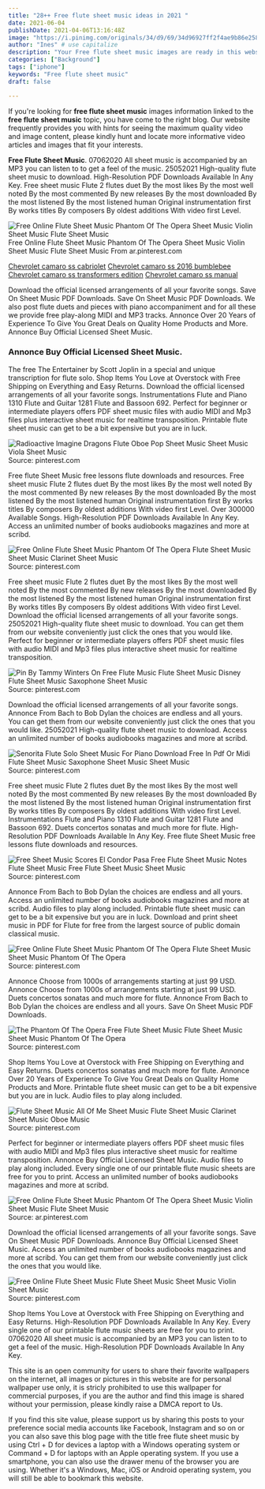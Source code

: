 ```yaml
---
title: "28++ Free flute sheet music ideas in 2021 "
date: 2021-06-04
publishDate: 2021-04-06T13:16:48Z
image: "https://i.pinimg.com/originals/34/d9/69/34d96927ff2f4ae9b86e25808a911da1.jpg"
author: "Ines" # use capitalize
description: "Your Free flute sheet music images are ready in this website. Free flute sheet music are a topic that is being searched for and liked by netizens now. You can Download the Free flute sheet music files here. Download all free photos."
categories: ["Background"]
tags: ["iphone"]
keywords: "Free flute sheet music"
draft: false

---
```


If you're looking for **free flute sheet music** images information linked to the **free flute sheet music** topic, you have come to the right  blog.  Our website frequently  provides you with  hints  for seeing  the maximum  quality video and image  content, please kindly hunt and locate more informative video articles and images  that fit your interests.

**Free Flute Sheet Music**. 07062020 All sheet music is accompanied by an MP3 you can listen to to get a feel of the music. 25052021 High-quality flute sheet music to download. High-Resolution PDF Downloads Available In Any Key. Free sheet music Flute 2 flutes duet By the most likes By the most well noted By the most commented By new releases By the most downloaded By the most listened By the most listened human Original instrumentation first By works titles By composers By oldest additions With video first Level.

![Free Online Flute Sheet Music Phantom Of The Opera Sheet Music Violin Sheet Music Flute Sheet Music](https://i.pinimg.com/originals/a5/69/d6/a569d600e401a6cfe534ab2c34ffb527.jpg "Free Online Flute Sheet Music Phantom Of The Opera Sheet Music Violin Sheet Music Flute Sheet Music")
Free Online Flute Sheet Music Phantom Of The Opera Sheet Music Violin Sheet Music Flute Sheet Music From ar.pinterest.com

[Chevrolet camaro ss cabriolet](/chevrolet-camaro-ss-cabriolet/)
[Chevrolet camaro ss 2016 bumblebee](/chevrolet-camaro-ss-2016-bumblebee/)
[Chevrolet camaro ss transformers edition](/chevrolet-camaro-ss-transformers-edition/)
[Chevrolet camaro ss manual](/chevrolet-camaro-ss-manual/)

Download the official licensed arrangements of all your favorite songs. Save On Sheet Music PDF Downloads. Save On Sheet Music PDF Downloads. We also post flute duets and pieces with piano accompaniment and for all these we provide free play-along MIDI and MP3 tracks. Annonce Over 20 Years of Experience To Give You Great Deals on Quality Home Products and More. Annonce Buy Official Licensed Sheet Music.

### Annonce Buy Official Licensed Sheet Music.

The free The Entertainer by Scott Joplin in a special and unique transcription for flute solo. Shop Items You Love at Overstock with Free Shipping on Everything and Easy Returns. Download the official licensed arrangements of all your favorite songs. Instrumentations Flute and Piano 1310 Flute and Guitar 1281 Flute and Bassoon 692. Perfect for beginner or intermediate players offers PDF sheet music files with audio MIDI and Mp3 files plus interactive sheet music for realtime transposition. Printable flute sheet music can get to be a bit expensive but you are in luck.


![Radioactive Imagine Dragons Flute Oboe Pop Sheet Music Sheet Music Viola Sheet Music](https://i.pinimg.com/originals/7c/4c/84/7c4c84ec096233df5a3d1882ab104130.png "Radioactive Imagine Dragons Flute Oboe Pop Sheet Music Sheet Music Viola Sheet Music")
Source: pinterest.com

Free flute Sheet Music free lessons flute downloads and resources. Free sheet music Flute 2 flutes duet By the most likes By the most well noted By the most commented By new releases By the most downloaded By the most listened By the most listened human Original instrumentation first By works titles By composers By oldest additions With video first Level. Over 300000 Available Songs. High-Resolution PDF Downloads Available In Any Key. Access an unlimited number of books audiobooks magazines and more at scribd.

![Free Online Flute Sheet Music Phantom Of The Opera Flute Sheet Music Sheet Music Clarinet Sheet Music](https://i.pinimg.com/originals/ce/66/c5/ce66c5b1abae8e118280e5b6c4c81f1b.jpg "Free Online Flute Sheet Music Phantom Of The Opera Flute Sheet Music Sheet Music Clarinet Sheet Music")
Source: pinterest.com

Free sheet music Flute 2 flutes duet By the most likes By the most well noted By the most commented By new releases By the most downloaded By the most listened By the most listened human Original instrumentation first By works titles By composers By oldest additions With video first Level. Download the official licensed arrangements of all your favorite songs. 25052021 High-quality flute sheet music to download. You can get them from our website conveniently just click the ones that you would like. Perfect for beginner or intermediate players offers PDF sheet music files with audio MIDI and Mp3 files plus interactive sheet music for realtime transposition.

![Pin By Tammy Winters On Free Flute Music Flute Sheet Music Disney Flute Sheet Music Saxophone Sheet Music](https://i.pinimg.com/originals/68/bf/90/68bf9041aa8d0b435f8f904ada683cea.jpg "Pin By Tammy Winters On Free Flute Music Flute Sheet Music Disney Flute Sheet Music Saxophone Sheet Music")
Source: pinterest.com

Download the official licensed arrangements of all your favorite songs. Annonce From Bach to Bob Dylan the choices are endless and all yours. You can get them from our website conveniently just click the ones that you would like. 25052021 High-quality flute sheet music to download. Access an unlimited number of books audiobooks magazines and more at scribd.

![Senorita Flute Solo Sheet Music For Piano Download Free In Pdf Or Midi Flute Sheet Music Saxophone Sheet Music Sheet Music](https://i.pinimg.com/originals/43/a4/01/43a401d72cd7a718e849d7869d8af940.png "Senorita Flute Solo Sheet Music For Piano Download Free In Pdf Or Midi Flute Sheet Music Saxophone Sheet Music Sheet Music")
Source: pinterest.com

Free sheet music Flute 2 flutes duet By the most likes By the most well noted By the most commented By new releases By the most downloaded By the most listened By the most listened human Original instrumentation first By works titles By composers By oldest additions With video first Level. Instrumentations Flute and Piano 1310 Flute and Guitar 1281 Flute and Bassoon 692. Duets concertos sonatas and much more for flute. High-Resolution PDF Downloads Available In Any Key. Free flute Sheet Music free lessons flute downloads and resources.

![Free Sheet Music Scores El Condor Pasa Free Flute Sheet Music Notes Flute Sheet Music Free Flute Sheet Music Sheet Music](https://i.pinimg.com/originals/04/e3/5a/04e35aaccee583bdbc88ab5b62cbcc85.png "Free Sheet Music Scores El Condor Pasa Free Flute Sheet Music Notes Flute Sheet Music Free Flute Sheet Music Sheet Music")
Source: pinterest.com

Annonce From Bach to Bob Dylan the choices are endless and all yours. Access an unlimited number of books audiobooks magazines and more at scribd. Audio files to play along included. Printable flute sheet music can get to be a bit expensive but you are in luck. Download and print sheet music in PDF for Flute for free from the largest source of public domain classical music.

![Free Online Flute Sheet Music Phantom Of The Opera Flute Sheet Music Sheet Music Phantom Of The Opera](https://i.pinimg.com/originals/17/f1/b6/17f1b606525723cfbbbcfa5506266277.jpg "Free Online Flute Sheet Music Phantom Of The Opera Flute Sheet Music Sheet Music Phantom Of The Opera")
Source: pinterest.com

Annonce Choose from 1000s of arrangements starting at just 99 USD. Annonce Choose from 1000s of arrangements starting at just 99 USD. Duets concertos sonatas and much more for flute. Annonce From Bach to Bob Dylan the choices are endless and all yours. Save On Sheet Music PDF Downloads.

![The Phantom Of The Opera Free Flute Sheet Music Flute Sheet Music Sheet Music Phantom Of The Opera](https://i.pinimg.com/originals/82/68/e4/8268e42931ea7b70a01a7d68718b258e.jpg "The Phantom Of The Opera Free Flute Sheet Music Flute Sheet Music Sheet Music Phantom Of The Opera")
Source: pinterest.com

Shop Items You Love at Overstock with Free Shipping on Everything and Easy Returns. Duets concertos sonatas and much more for flute. Annonce Over 20 Years of Experience To Give You Great Deals on Quality Home Products and More. Printable flute sheet music can get to be a bit expensive but you are in luck. Audio files to play along included.

![Flute Sheet Music All Of Me Sheet Music Flute Sheet Music Clarinet Sheet Music Oboe Music](https://i.pinimg.com/originals/30/cf/a7/30cfa7358a1ca16a1a16915e02392522.jpg "Flute Sheet Music All Of Me Sheet Music Flute Sheet Music Clarinet Sheet Music Oboe Music")
Source: pinterest.com

Perfect for beginner or intermediate players offers PDF sheet music files with audio MIDI and Mp3 files plus interactive sheet music for realtime transposition. Annonce Buy Official Licensed Sheet Music. Audio files to play along included. Every single one of our printable flute music sheets are free for you to print. Access an unlimited number of books audiobooks magazines and more at scribd.

![Free Online Flute Sheet Music Phantom Of The Opera Sheet Music Violin Sheet Music Flute Sheet Music](https://i.pinimg.com/originals/a5/69/d6/a569d600e401a6cfe534ab2c34ffb527.jpg "Free Online Flute Sheet Music Phantom Of The Opera Sheet Music Violin Sheet Music Flute Sheet Music")
Source: ar.pinterest.com

Download the official licensed arrangements of all your favorite songs. Save On Sheet Music PDF Downloads. Annonce Buy Official Licensed Sheet Music. Access an unlimited number of books audiobooks magazines and more at scribd. You can get them from our website conveniently just click the ones that you would like.

![Free Online Flute Sheet Music Flute Sheet Music Sheet Music Violin Sheet Music](https://i.pinimg.com/originals/34/d9/69/34d96927ff2f4ae9b86e25808a911da1.jpg "Free Online Flute Sheet Music Flute Sheet Music Sheet Music Violin Sheet Music")
Source: pinterest.com

Shop Items You Love at Overstock with Free Shipping on Everything and Easy Returns. High-Resolution PDF Downloads Available In Any Key. Every single one of our printable flute music sheets are free for you to print. 07062020 All sheet music is accompanied by an MP3 you can listen to to get a feel of the music. High-Resolution PDF Downloads Available In Any Key.

This site is an open community for users to share their favorite wallpapers on the internet, all images or pictures in this website are for personal wallpaper use only, it is stricly prohibited to use this wallpaper for commercial purposes, if you are the author and find this image is shared without your permission, please kindly raise a DMCA report to Us.

If you find this site value, please support us by sharing this posts to your preference social media accounts like Facebook, Instagram and so on or you can also save this blog page with the title free flute sheet music by using Ctrl + D for devices a laptop with a Windows operating system or Command + D for laptops with an Apple operating system. If you use a smartphone, you can also use the drawer menu of the browser you are using. Whether it's a Windows, Mac, iOS or Android operating system, you will still be able to bookmark this website.
